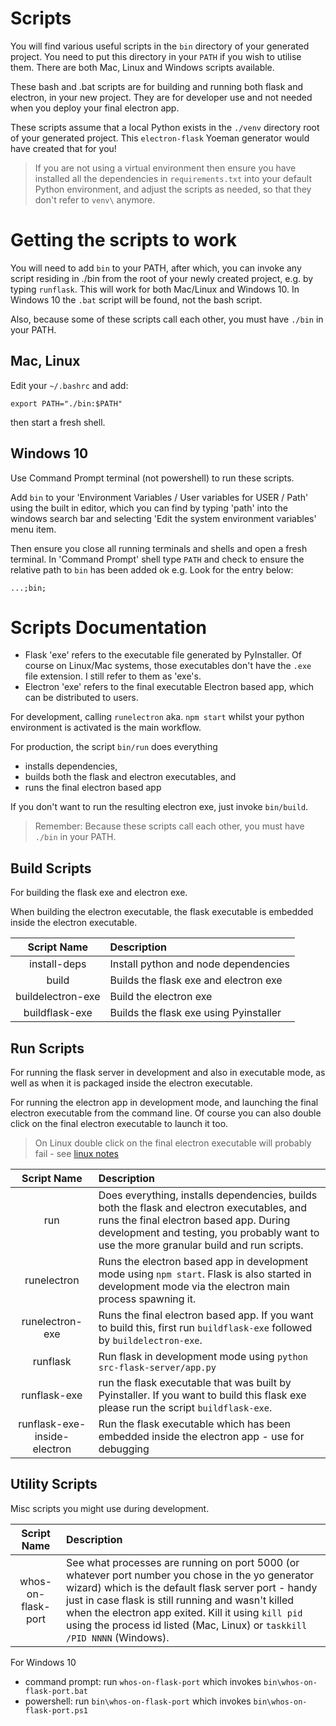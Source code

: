 # Scripts

You will find various useful scripts in the `bin` directory of your generated project. You need to put this directory in your `PATH` if you wish to utilise them. There are both Mac, Linux and Windows scripts available.

These bash and .bat scripts are for building and running both flask and electron, in your new project. They are for developer use and not needed when you deploy your final electron app.

These scripts assume that a local Python exists in the `./venv` directory root of your generated project. This `electron-flask` Yoeman generator would have created that for you!

> If you are not using a virtual environment then ensure you have installed all the dependencies in `requirements.txt` into your default Python environment, and adjust the scripts as needed, so that they don't refer to `venv\` anymore.

# Getting the scripts to work

You will need to add `bin` to your PATH, after which, you can invoke any script residing in ./bin from the root of your newly created project, e.g. by typing `runflask`.  This will work for both Mac/Linux and Windows 10. In Windows 10 the `.bat` script will be found, not the bash script.

Also, because some of these scripts call each other, you must have `./bin` in your PATH.

## Mac, Linux

Edit your `~/.bashrc` and add:

    export PATH="./bin:$PATH"

then start a fresh shell.

## Windows 10

Use Command Prompt terminal (not powershell) to run these scripts.

Add `bin` to your 'Environment Variables / User variables for USER / Path' using the built in editor, which you can find by typing 'path' into the windows search bar and selecting 'Edit the system environment variables' menu item.

Then ensure you close all running terminals and shells and open a fresh terminal. In 'Command Prompt' shell type `PATH` and check to ensure the relative path to `bin` has been added ok e.g. Look for the entry below:

    ...;bin;

# Scripts Documentation

- Flask 'exe' refers to the executable file generated by PyInstaller. Of course on Linux/Mac systems, those executables don't have the `.exe` file extension. I still refer to them as 'exe's.
- Electron 'exe' refers to the final executable Electron based app, which can be distributed to users.

For development, calling `runelectron` aka. `npm start` whilst your python environment is activated is the main workflow.

For production, the script `bin/run` does everything

- installs dependencies, 
- builds both the flask and electron executables, and 
- runs the final electron based app

If you don't want to run the resulting electron exe, just invoke `bin/build`.

> Remember: Because these scripts call each other, you must have `./bin` in your PATH.

## Build Scripts

For building the flask exe and electron exe.  

When building the electron executable, the flask executable is embedded inside the electron executable.

**Script Name**|**Description**
:-----:|:-----
install-deps| Install python and node dependencies
build| Builds the flask exe and electron exe
buildelectron-exe| Build the electron exe
buildflask-exe| Builds the flask exe using Pyinstaller

## Run Scripts

For running the flask server in development and also in executable mode, as well as when it is packaged inside the electron executable.

For running the electron app in development mode, and launching the final electron executable from the command line. Of course you can also double click on the final electron executable to launch it too. 

> On Linux double click on the final electron executable will probably fail - see [linux notes](doco/building-apps-for-linux.md)

**Script Name**|**Description**
:-----:|:-----
run| Does everything, installs dependencies, builds both the flask and electron executables, and runs the final electron based app. During development and testing, you probably want to use the more granular build and run scripts.
runelectron| Runs the electron based app in development mode using `npm start`. Flask is also started in development mode via the electron main process spawning it.
runelectron-exe| Runs the final electron based app. If you want to build this, first run `buildflask-exe` followed by `buildelectron-exe`.
runflask| Run flask in development mode using `python src-flask-server/app.py`
runflask-exe| run the flask executable that was built by Pyinstaller.  If you want to build this flask exe please run the script `buildflask-exe`.
runflask-exe-inside-electron| Run the flask executable which has been embedded inside the electron app - use for debugging

## Utility Scripts

Misc scripts you might use during development.

**Script Name**|**Description**
:-----:|:-----
whos-on-flask-port| See what processes are running on port 5000 (or whatever port number you chose in the yo generator wizard) which is the default flask server port - handy just in case flask is still running and wasn't killed when the electron app exited. Kill it using `kill pid` using the process id listed (Mac, Linux) or `taskkill /PID NNNN` (Windows). 

For Windows 10

- command prompt: run `whos-on-flask-port` which invokes `bin\whos-on-flask-port.bat`
- powershell: run `bin\whos-on-flask-port` which invokes `bin\whos-on-flask-port.ps1`
